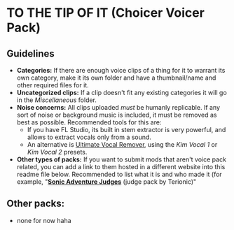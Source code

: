 # TO THE TIP OF IT (Choicer Voicer Pack)

## Guidelines
* **Categories:** If there are enough voice clips of a thing for it to warrant its own category, make it its own folder and have a thumbnail/name and other required files for it.
* **Uncategorized clips:** If a clip doesn't fit any existing categories it will go in the *Miscellaneous* folder.
* **Noise concerns:** All clips uploaded *must* be humanly replicable. If any sort of noise or background music is included, it must be removed as best as possible.
  Recommended tools for this are:
  * If you have FL Studio, its built in stem extractor is very powerful, and allows to extract vocals only from a sound.
  * An alternative is [Ultimate Vocal Remover](https://ultimatevocalremover.com/), using the *Kim Vocal 1* or *Kim Vocal 2* presets.
* **Other types of packs:** If you want to submit mods that aren't voice pack related, you can add a link to them hosted in a different website into this readme file below. Recommended to list what it is and who made it (for example, "**[Sonic Adventure Judges](https://files.catbox.moe/1wvbu8.png)** (judge pack by Terionic)"

## Other packs:
* none for now haha
